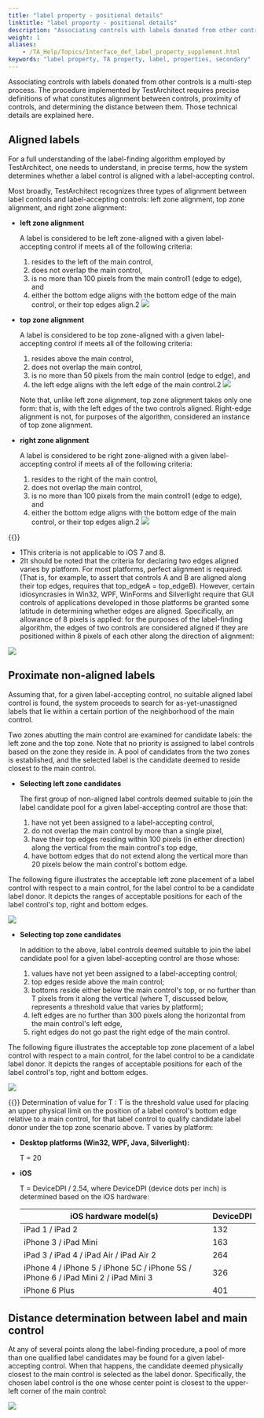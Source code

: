 ```yaml
--- 
title: "label property - positional details"
linktitle: "label property - positional details"
description: "Associating controls with labels donated from other controls is a multi-step process. The procedure implemented by TestArchitect requires precise definitions of what constitutes alignment between controls, proximity of controls, and determining the distance between them. Those technical details are explained here."
weight: 1
aliases: 
    - /TA_Help/Topics/Interface_def_label_property_supplement.html
keywords: "label property, TA property, label, properties, secondary"
---
```


Associating controls with labels donated from other controls is a multi-step process. The procedure implemented by TestArchitect requires precise definitions of what constitutes alignment between controls, proximity of controls, and determining the distance between them. Those technical details are explained here.

## Aligned labels

For a full understanding of the label-finding algorithm employed by TestArchitect, one needs to understand, in precise terms, how the system determines whether a label control is aligned with a label-accepting control.

Most broadly, TestArchitect recognizes three types of alignment between label controls and label-accepting controls: left zone alignment, top zone alignment, and right zone alignment:

-   **left zone alignment**

    A label is considered to be left zone-aligned with a given label-accepting control if meets all of the following criteria:

    1.  resides to the left of the main control,
    2.  does not overlap the main control,
    3.  is no more than 100 pixels from the main control1 \(edge to edge\), and
    4.  either the bottom edge aligns with the bottom edge of the main control, or their top edges align.2
    ![](/images/TA_Help/Images/prop_label.left_zone_alignments.png)


-   **top zone alignment**

    A label is considered to be top zone-aligned with a given label-accepting control if meets all of the following criteria:

    1.  resides above the main control,
    2.  does not overlap the main control,
    3.  is no more than 50 pixels from the main control \(edge to edge\), and
    4.  the left edge aligns with the left edge of the main control.2
    ![](/images/TA_Help/Images/prop_label.top_zone_alignment.png)

    Note that, unlike left zone alignment, top zone alignment takes only one form: that is, with the left edges of the two controls aligned. Right-edge alignment is not, for purposes of the algorithm, considered an instance of top zone alignment.


-   **right zone alignment**

    A label is considered to be right zone-aligned with a given label-accepting control if meets all of the following criteria:

    1.  resides to the right of the main control,
    2.  does not overlap the main control,
    3.  is no more than 100 pixels from the main control1 \(edge to edge\), and
    4.  either the bottom edge aligns with the bottom edge of the main control, or their top edges align.2
    ![](/images/TA_Help/Images/prop_label.right_zone_alignments.png)


{{<note>}}

-   1This criteria is not applicable to iOS 7 and 8.
-   2It should be noted that the criteria for declaring two edges aligned varies by platform. For most platforms, perfect alignment is required. \(That is, for example, to assert that controls A and B are aligned along their top edges, requires that top\_edgeA = top\_edgeB\). However, certain idiosyncrasies in Win32, WPF, WinForms and Silverlight require that GUI controls of applications developed in those platforms be granted some latitude in determining whether edges are aligned. Specifically, an allowance of 8 pixels is applied: for the purposes of the label-finding algorithm, the edges of two controls are considered aligned if they are positioned within 8 pixels of each other along the direction of alignment:

![](/images/TA_Help/Images/prop_label.special_case.alignment_margin.png)

## Proximate non-aligned labels

Assuming that, for a given label-accepting control, no suitable aligned label control is found, the system proceeds to search for as-yet-unassigned labels that lie within a certain portion of the neighborhood of the main control.

Two zones abutting the main control are examined for candidate labels: the left zone and the top zone. Note that no priority is assigned to label controls based on the zone they reside in. A pool of candidates from the two zones is established, and the selected label is the candidate deemed to reside closest to the main control.

-   **Selecting left zone candidates**

    The first group of non-aligned label controls deemed suitable to join the label candidate pool for a given label-accepting control are those that:

    1.  have not yet been assigned to a label-accepting control,
    2.  do not overlap the main control by more than a single pixel,
    3.  have their top edges residing within 100 pixels \(in either direction\) along the vertical from the main control's top edge,
    4.  have bottom edges that do not extend along the vertical more than 20 pixels below the main control's bottom edge.

The following figure illustrates the acceptable left zone placement of a label control with respect to a main control, for the label control to be a candidate label donor. It depicts the ranges of acceptable positions for each of the label control's top, right and bottom edges.

![](/images/TA_Help/Images/prop_label.left_zone_nonaligned_candidates.01.png)

-   **Selecting top zone candidates**

    In addition to the above, label controls deemed suitable to join the label candidate pool for a given label-accepting control are those whose:

    1.  values have not yet been assigned to a label-accepting control;
    2.  top edges reside above the main control;
    3.  bottoms reside either below the main control's top, or no further than T pixels from it along the vertical \(where T, discussed below, represents a threshold value that varies by platform\);
    4.  left edges are no further than 300 pixels along the horizontal from the main control's left edge,
    5.  right edges do not go past the right edge of the main control.

The following figure illustrates the acceptable top zone placement of a label control with respect to a main control, for the label control to be a candidate label donor. It depicts the ranges of acceptable positions for each of the label control's top, right and bottom edges.

![](/images/TA_Help/Images/prop_label.top_zone_nonaligned_candidates.png)

{{<note>}} Determination of value for T : T is the threshold value used for placing an upper physical limit on the position of a label control's bottom edge relative to a main control, for that label control to qualify candidate label donor under the top zone scenario above. T varies by platform:

-   **Desktop platforms \(Win32, WPF, Java, Silverlight\):**

    T = 20

-   **iOS**

    T = DeviceDPI / 2.54, where DeviceDPI \(device dots per inch\) is determined based on the iOS hardware:

    |iOS hardware model\(s\)|DeviceDPI|
    |-----------------------|---------|
    |iPad 1 / iPad 2|132|
    |iPhone 3 / iPad Mini|163|
    |iPad 3 / iPad 4 / iPad Air / iPad Air 2|264|
    |iPhone 4 / iPhone 5 / iPhone 5C / iPhone 5S / iPhone 6 / iPad Mini 2 / iPad Mini 3|326|
    |iPhone 6 Plus|401|


## Distance determination between label and main control

At any of several points along the label-finding procedure, a pool of more than one qualified label candidates may be found for a given label-accepting control. When that happens, the candidate deemed physically closest to the main control is selected as the label donor. Specifically, the chosen label control is the one whose center point is closest to the upper-left corner of the main control:

![](/images/TA_Help/Images/prop_label.proximity.png)



